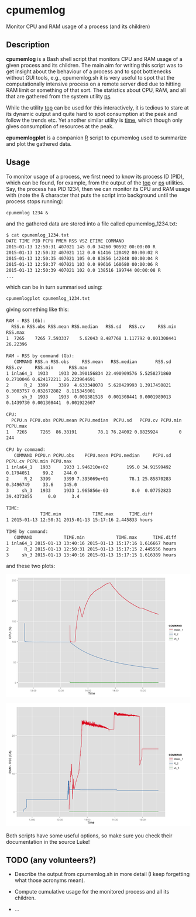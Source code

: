 # cpumemlog
Monitor CPU and RAM usage of a process (and its children)

## Description

**cpumemlog** is a Bash shell script that monitors CPU and RAM usage of a given
process and its children. The main aim for writing this script was to get insight
about the behaviour of a process and to spot bottlenecks without GUI tools, e.g.,
cpumemlog.sh it is very useful to spot that the computationally intensive process
on a remote server died due to hitting RAM limit or something of that sort. The
statistics about CPU, RAM, and all that are gathered from the system utility
[ps](http://man7.org/linux/man-pages/man1/ps.1.html).

While the utility [top](http://www.unixtop.org) can be used for this interactively,
it is tedious to stare at its dynamic output and quite hard to spot consumption at
the peak and follow the trends etc. Yet another similar utility is [time](http://man7.org/linux/man-pages/man1/time.1.html), which though only gives
consumption of resources at the peak.

**cpumemlogplot** is a companion [R](http://www.r-project.org) script to cpumemlog
used to summarize and plot the gathered data.

## Usage

To monitor usage of a process, we first need to know its process ID (PID), which
can be found, for example, from the output of the [top](http://www.unixtop.org) or [ps](http://man7.org/linux/man-pages/man1/ps.1.html) utilities. Say, the process
has PID 1234, then we can monitor its CPU and RAM usage with (note the & character
that puts the script into background until the process stops running):

```shell
cpumemlog 1234 &
```

and the gathered data are stored into a file called cpumemlog_1234.txt:

```shell
$ cat cpumemlog_1234.txt
DATE TIME PID PCPU PMEM RSS VSZ ETIME COMMAND
2015-01-13 12:50:31 407021 145 0.0 34260 90592 00:00:00 R
2015-01-13 12:50:32 407021 112 0.0 61416 120492 00:00:02 R
2015-01-13 12:50:35 407021 105 0.0 83856 142848 00:00:04 R
2015-01-13 12:50:37 407021 103 0.0 99616 160680 00:00:06 R
2015-01-13 12:50:39 407021 102 0.0 138516 199744 00:00:08 R
...
```

which can be in turn summarised using:

```shell
cpumemlogplot cpumemlog_1234.txt
```

giving something like this:

```shell
RAM - RSS (Gb):
  RSS.n RSS.obs RSS.mean RSS.median   RSS.sd   RSS.cv     RSS.min  RSS.max
1  7265    7265 7.593337    5.62043 8.487768 1.117792 0.001308441 26.22396

RAM - RSS by command (Gb):
   COMMAND RSS.n RSS.obs     RSS.mean   RSS.median       RSS.sd    RSS.cv     RSS.min      RSS.max
1 inla64_1  1933    1933 20.390156834 22.490909576 5.5258271860 0.2710046 0.624172211 26.223964691
2      R_2  3399    3399  4.633348078  5.620429993 1.3917450821 0.3003757 0.032672882  8.115345001
3     sh_3  1933    1933  0.001381518  0.001308441 0.0001989013 0.1439730 0.001308441  0.001922607

CPU:
  PCPU.n PCPU.obs PCPU.mean PCPU.median  PCPU.sd   PCPU.cv PCPU.min PCPU.max
1   7265     7265  86.38191        78.1 76.24002 0.8825924        0      244

CPU by command:
   COMMAND PCPU.n PCPU.obs    PCPU.mean PCPU.median     PCPU.sd    PCPU.cv PCPU.min PCPU.max
1 inla64_1   1933     1933 1.946210e+02       195.0 34.91599492  0.1794051     99.2    244.0
2      R_2   3399     3399 7.395069e+01        78.1 25.85870283  0.3496749     33.6    145.0
3     sh_3   1933     1933 1.965856e-03         0.0  0.07752823 39.4373855      0.0      3.4

TIME:
             TIME.min            TIME.max      TIME.diff
1 2015-01-13 12:50:31 2015-01-13 15:17:16 2.445833 hours

TIME by command:
   COMMAND            TIME.min            TIME.max      TIME.diff
1 inla64_1 2015-01-13 13:40:16 2015-01-13 15:17:16 1.616667 hours
2      R_2 2015-01-13 12:50:31 2015-01-13 15:17:15 2.445556 hours
3     sh_3 2015-01-13 13:40:16 2015-01-13 15:17:15 1.616389 hours
```

and these two plots:

[![CPU plot](fig/cpumemlog_1234.txt_cpu_plot.png)](#CPUplot)

[![RAM plot](fig/cpumemlog_1234.txt_mem_plot.png)](#RAMplot)

Both scripts have some useful options, so make sure you check their
documentation in the source Luke!

## TODO (any volunteers?)

* Describe the output from cpumemlog.sh in more detail (I keep forgetting
  what those acronyms mean).

* Compute cumulative usage for the monitored process and all its children.

* ...
